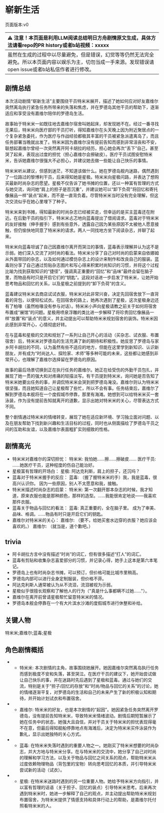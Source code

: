 # 崭新生活
页面版本:v0
 

| :warning: 注意！本页面是利用LLM阅读总结明日方舟剧情原文生成，具体方法请看repo的PR history或者b站视频：xxxxx           |
|:----------------------------|
| 虽然在生成的过程中以尽量避免，但是错误，幻觉等等仍然无法完全避免。所以本页面内容以娱乐为主，切勿当成一手来源。发现错误请open issue或者b站私信作者进行修改。|



## 剧情总结
本次活动剧情“崭新生活”主要围绕干员特米米展开，描述了她如何应对好友嘉维尔突然离岛执行紧急任务所带来的失落和焦虑，并在罗德岛其他干员的帮助下，逐渐适应和享受没有嘉维尔陪伴的罗德岛生活。

故事始于特米米一如既往地去嘉维尔宿舍叫她起床，却发现她不在。经过一番寻找无果后，特米米向医疗部的干员打听，得知嘉维尔在头天晚上因为附近聚居点的一个复杂紧急委托，作为医疗与作战经验都极其丰富的干员被紧急派遣离岛了，而且任务部署当晚就出发了。特米米因为嘉维尔没有提前告知而感到非常沮丧和不安，联想起嘉维尔曾经一次突然离开阿卡胡拉的经历，担心她会再次“丢下”自己，甚至哭了起来，表现出过度的担忧（担心嘉维尔会擦破皮）。医疗干员试图安慰特米米，告诉她嘉维尔很强大不必担心，并建议她去做一些能让自己快乐的事情。

特米米听从建议，但感到迷茫，不知道该做什么。她在罗德岛舰内迷路，偶然遇到了一位路过的黎博利干员，后来得知她是星极。特米米向星极问路，并表达了想购买最新时尚杂志的愿望。星极不仅告诉了她书摊的位置，还以一种富有哲理的方式与她交流，询问她“肩上的担子是否沉重”，并建议她可以“卸下负荷”将回忆和寄托像展品一样“装点”起来，而不是一直背负着。尽管特米米当时没有完全理解，但这次交流似乎在她心里埋下了种子。

特米米来到书摊，得知最新的时尚杂志已经被买走，但幸运的是买主蓝毒还在附近。在后勤干员的指引下，特米米忐忑地向蓝毒提出了借阅请求。蓝毒对于特米米的友好接触（伸手握手）感到有些意外，透露自己因为某些原因不太被他人愿意接触，但仍愉快地同意了特米米的请求。两人一同找地方坐下阅读杂志，并聊了起来。

特米米向蓝毒坦诚了自己因嘉维尔离开而哭泣的事情，蓝毒表示理解并认为这不是示弱。她们深入交流了对时尚的看法。特米米分享了自己对时尚的启蒙来自依娜姆从外面带回的杂志，以及如何通过模仿杂志上的设计来制作和改良自己的服装。蓝毒则分享了自己通过剪贴杂志图片和写心得来积累时尚知识的习惯，并将这个过程比喻为找到获取知识的“捷径”，强调真正重要的“回忆”和“品味”最终会留在脑子里，而物品有时只是开启它们的“钥匙”。这段对话进一步启发了特米米，让她开始思考物品和回忆的关系，以及星极之前提到的“卸下负荷”的含义。

蓝毒建议特米米去商店试试衣服，特米米对此非常兴奋，决定先回宿舍放下一直背着的背包，以便轻松试衣。在回宿舍的路上，她再次遇到了星极，这次星极身边还有了柏喙（虽然柏喙没有参与对话）。特米米小声向星极请教之前关于如何将宿舍布置成“展馆”的问题。星极用喷泉浮雕的类比进一步解释了将珍贵回忆像展品一样“放置”和“装点”的意义，并主动提出可以帮助特米米规划宿舍的装饰。特米米因此感到非常开心，心情彻底好转。

在与蓝毒和星极的交流和规划了一系列让自己开心的活动（买杂志、试衣服、布置宿舍）后，特米米对罗德岛的生活充满了新的期待和积极性。她反思了罗德岛与家乡阿卡胡拉的不同，认为虽然有些不适应的地方，但能在这里学到新知识、认识新朋友，并有成为“时尚达人、探险家、术师”等多种可能的未来，这些都让她感到非常开心，也理解了嘉维尔选择留在罗德岛的原因。

故事的最后场景切换到正在执行任务的嘉维尔。她正在给受伤的外勤干员包扎，并展现了她一贯的强大和对疼痛的轻描淡写。有干员提到特米米，询问她是否告知了特米米她要出任务的事，并调侃特米米会哭到把罗德岛淹没。嘉维尔则认为特米米很坚强，而且她知道自己让星极帮了些忙，所以不会有事。任务结束后，嘉维尔了解到罗德岛本舰将在一个度假城市停靠，那里有海滩。她想到可以给特米米买一套泳装，作为没有提前告知就离开的道歉，显示出她对特米米的关心，尽管表达方式不同。

整个剧情通过特米米的情绪转变，展现了她在适应新环境、学习独立面对问题、以及在朋友帮助下找到新兴趣和生活目标的过程，同时也从侧面描绘了罗德岛干员之间的互助和友谊，以及嘉维尔表面粗犷实则细致的性格。
## 剧情高光
*   特米米对嘉维尔的深切担忧：
    特米米: 我怕她......擦......擦破皮......
    医疗干员: ......她医疗干员，这种程度的伤自己能治好。
*   星极富有哲理的开场白：
    星极: 阿达克利斯，肩上的担子，还沉吗？
*   蓝毒对于特米米握手的反应：
    蓝毒: （握了握特米米的手）我，我是蓝毒，很高兴认识你。 因为一些原因，别人不太愿意和我，接触。
*   特米米描述时尚杂志的启蒙：
    特米米: 第一次翻开那本杂志的时候，我才知道，原来衣服也能是那种颜色，那样的造型。......我能很肯定地说——我喜欢那件衣服。
*   蓝毒关于物品与回忆的看法：
    蓝毒: 真正重要的，全在脑子里。 成为了审美、品味、格调。......物品有时只是开启它们的钥匙。
*   嘉维尔对特米米的关心：
    嘉维尔: （要不，给她买套水边穿的衣服？她应该会喜欢的。）
    嘉维尔: （就当是，道个歉吧。）
## trivia
*   阿卡胡拉方言中没有描述“时尚”的词汇，但有很多描述“打人”的词汇。
*   蓝毒有剪贴和收集杂志喜爱部分的习惯，并记录心得，她手上这本是第六本笔记。
*   罗德岛上也有时尚杂志书摊，可以预订，但价格可能比城市里稍高。
*   罗德岛内部可以进行全身定制服装，但价格不菲。
*   阿达克利斯人通常被认为从不流泪，流泪被视为示弱。
*   星极似乎很擅长观察和了解他人的行为（"真是什么事都瞒不过她......"）。
*   嘉维尔在离开前曾请星极帮忙留意特米米的情况。
*   罗德岛本舰会停靠在一个有大片滨水沙滩的度假城市进行休整和补给。
## 关键人物
特米米;嘉维尔;蓝毒;星极
## 角色剧情概括
-   *   特米米: 本次剧情的主角，故事围绕她展开。她因嘉维尔突然离岛执行任务而感到极度不安和失落，甚至哭泣。在医疗干员的建议下，她开始尝试做让自己快乐的事，并在迷路时先后遇到了星极和蓝毒。通过与她们的交流，特别是关于“担子/回忆的存放”和“时尚/物品与回忆的关系”的讨论，她的情绪逐渐平复，对罗德岛的生活和自己的未来产生了新的积极认知和期待，并开始计划试衣和布置宿舍。
-   *   嘉维尔: 特米米的好友，也是本次剧情的“起因”。她因紧急任务突然离开罗德岛，没有提前告知特米米，导致特米米情绪波动。剧情后期短暂展示了她在任务中的状态，她强大且自信，并对干员关于特米米的担忧表现得毫不在意，但最后得知舰船停靠地点有海滩后，决定为特米米买件泳装作为歉礼，显示出她独特的关心方式。
-   *   蓝毒: 在特米米失落时遇到的重要人物之一。她刚买了特米米想要的时尚杂志，并大方地与特米米分享。在与特米米的交流中，她分享了自己对时尚的理解和学习方法，以及关于物品与回忆之间关系的观点，帮助特米米从过度依赖物理物品（背包里的宝物）转向思考回忆的本质，并引导特米米尝试新的活动（试衣）。
-   *   星极: 在特米米迷路时遇到的另一位重要人物。她给予特米米方向指引，并以富有哲理的话语（关于担子、回忆的装点）引导特米米思考。后来再次遇到特米米时，她进一步解释了自己的观点，并主动提出帮助特米米规划布置宿舍，为特米米提供了情感支持和具体行动上的帮助，是嘉维尔托付照看特米米的人。